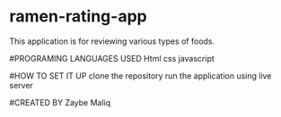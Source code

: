 # ramen-rating-app
This application is for reviewing various types of foods.

#PROGRAMING LANGUAGES USED 
Html 
css 
javascript

#HOW TO SET IT UP
clone the repository
run the application using live server

#CREATED BY
Zaybe Maliq

